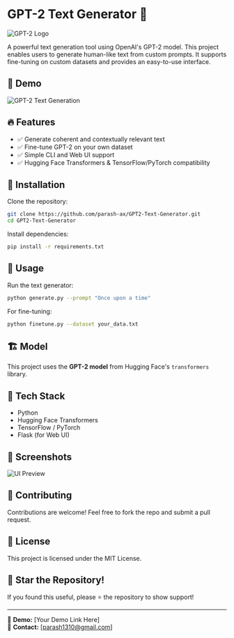 # GPT-2 Text Generator 🚀

![GPT-2 Logo](https://cdn.analyticsvidhya.com/wp-content/uploads/2023/07/11-Oct-2022-1200x600_SoHY84J.jpg)

A powerful text generation tool using OpenAI's GPT-2 model. This project enables users to generate human-like text from custom prompts. It supports fine-tuning on custom datasets and provides an easy-to-use interface.

## 🎥 Demo
![GPT-2 Text Generation](https://media.giphy.com/media/QTfX9Ejfra3ZmNxh6B/giphy.gif)

## 🔥 Features
- ✅ Generate coherent and contextually relevant text
- ✅ Fine-tune GPT-2 on your own dataset
- ✅ Simple CLI and Web UI support
- ✅ Hugging Face Transformers & TensorFlow/PyTorch compatibility

## 🚀 Installation

Clone the repository:
```bash
git clone https://github.com/parash-ax/GPT2-Text-Generator.git
cd GPT2-Text-Generator
```

Install dependencies:
```bash
pip install -r requirements.txt
```

## 🎯 Usage

Run the text generator:
```bash
python generate.py --prompt "Once upon a time"
```

For fine-tuning:
```bash
python finetune.py --dataset your_data.txt
```

## 🏗️ Model
This project uses the **GPT-2 model** from Hugging Face's `transformers` library.

## 📌 Tech Stack
- Python
- Hugging Face Transformers
- TensorFlow / PyTorch
- Flask (for Web UI)

## 📸 Screenshots
![UI Preview](https://sendbird.imgix.net/cms/The-best-AI-chatbots-of-2024_img12.png)

## 🤝 Contributing
Contributions are welcome! Feel free to fork the repo and submit a pull request.

## 📜 License
This project is licensed under the MIT License.

## 🌟 Star the Repository!
If you found this useful, please ⭐ the repository to show support!

---

🔗 **Demo:** [Your Demo Link Here]  
📧 **Contact:** [parash1310@gmail.com]
